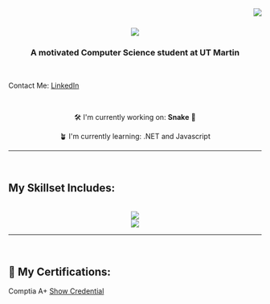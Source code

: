 <img align="right" src="https://visitor-badge.laobi.icu/badge?page_id=josiahtripp.josiahtripp" />

<h1 align="center">
  <img src="https://readme-typing-svg.herokuapp.com/?font=Righteous&size=35&center=true&vCenter=true&width=500&height=70&duration=4000&lines=Hi+There!+👋;+I'm+Josiah+Tripp!;" />
</h1>

<h3 align = "center">A motivated Computer Science student at UT Martin</h3>
<br>
<p align="left">Contact Me: <a href ="https://www.linkedin.com/in/josiah-tripp/">LinkedIn</a></p>
<br>
<div align="center">

🛠️ I'm currently working on: **Snake** 🐍

🪴 I'm currently learning: .NET and Javascript
</div>
<hr/>

<br>
<h2>My Skillset Includes:</h2>
<br>

<div align="center">
  <img src="https://skillicons.dev/icons?i=c,cpp,cs,py,html"/>
  <br>
  <img src="https://skillicons.dev/icons?i=blender,git,github,vscode,emacs,linux,ubuntu"/>
</div>
<hr/>

<br>

<h2>📃 My Certifications:</h2>

<div align="left">

  Comptia A+ <a href="https://www.credly.com/badges/40c48cd1-4179-4764-9f64-916190af429b/public_url">Show Credential</a>
</div>
